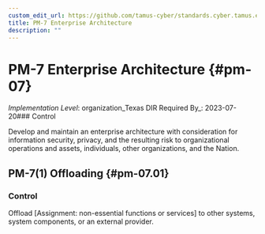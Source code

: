 ```yaml
---
custom_edit_url: https://github.com/tamus-cyber/standards.cyber.tamus.edu/tree/main/static/content/tamus.edu/TAMUS_profile.xml
title: PM-7 Enterprise Architecture
description: ""
---
```


# PM-7 Enterprise Architecture {#pm-07}

_Implementation Level_: organization_Texas DIR Required By_: 2023-07-20### Control

Develop and maintain an enterprise architecture with consideration for information security, privacy, and the resulting risk to organizational operations and assets, individuals, other organizations, and the Nation.

## PM-7(1) Offloading {#pm-07.01}

### Control

Offload [Assignment: non-essential functions or services] to other systems, system components, or an external provider.

